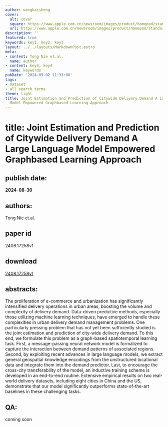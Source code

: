 ```yaml
---
author: wanghaisheng
cover:
  alt: cover
  square: https://www.apple.com.cn/newsroom/images/product/homepod/standard/Apple-HomePod-hero-230118_big.jpg.large_2x.jpg
  url: https://www.apple.com.cn/newsroom/images/product/homepod/standard/Apple-HomePod-hero-230118_big.jpg.large_2x.jpg
description: ''
featured: true
keywords: key1, key2, key3
layout: ../../layouts/MarkdownPost.astro
meta:
- content: Tong Nie et.al.
  name: author
- content: key3, key4
  name: keywords
pubDate: '2024-09-02 11:33:08'
tags:
- dataset
- all search terms
theme: light
title: Joint Estimation and Prediction of Citywide Delivery Demand A Large Language
  Model Empowered Graphbased Learning Approach
---
```


# title: Joint Estimation and Prediction of Citywide Delivery Demand A Large Language Model Empowered Graphbased Learning Approach 
## publish date: 
**2024-08-30** 
## authors: 
  Tong Nie et.al. 
## paper id
2408.17258v1
## download
[2408.17258v1](http://arxiv.org/abs/2408.17258v1)
## abstracts:
The proliferation of e-commerce and urbanization has significantly intensified delivery operations in urban areas, boosting the volume and complexity of delivery demand. Data-driven predictive methods, especially those utilizing machine learning techniques, have emerged to handle these complexities in urban delivery demand management problems. One particularly pressing problem that has not yet been sufficiently studied is the joint estimation and prediction of city-wide delivery demand. To this end, we formulate this problem as a graph-based spatiotemporal learning task. First, a message-passing neural network model is formalized to capture the interaction between demand patterns of associated regions. Second, by exploiting recent advances in large language models, we extract general geospatial knowledge encodings from the unstructured locational data and integrate them into the demand predictor. Last, to encourage the cross-city transferability of the model, an inductive training scheme is developed in an end-to-end routine. Extensive empirical results on two real-world delivery datasets, including eight cities in China and the US, demonstrate that our model significantly outperforms state-of-the-art baselines in these challenging tasks.
## QA:
coming soon
